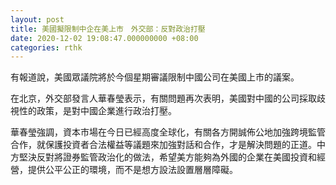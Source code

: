 ```yaml
---
layout: post
title: 美國擬限制中企在美上市　外交部：反對政治打壓
date: 2020-12-02 19:08:47.000000000 +08:00
categories: rthk
---
```


有報道說，美國眾議院將於今個星期審議限制中國公司在美國上市的議案。

在北京，外交部發言人華春瑩表示，有關問題再次表明，美國對中國的公司採取歧視性的政策，是對中國企業進行政治打壓。

華春瑩強調，資本市場在今日已經高度全球化，有關各方開誠佈公地加強跨境監管合作，就保護投資者合法權益等議題來加強對話和合作，才是解決問題的正道。中方堅決反對將證券監管政治化的做法，希望美方能夠為外國的企業在美國投資和經營，提供公平公正的環境，而不是想方設法設置層層障礙。
